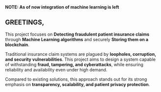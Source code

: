 <b>NOTE: As of now integration of machine learning is left</b>

<h2>GREETINGS,</h2>  

<p>This project focuses on <b>Detecting fraudulent patient insurance claims</b> through <b>Machine Learning algorithms</b> and securely <b>Storing them on a blockchain</b>.</p>  

<p>Traditional insurance claim systems are plagued by <b>loopholes, corruption, and security vulnerabilities</b>. This project aims to design a system capable of withstanding <b>fraud, tampering, and cyberattacks</b>, while ensuring reliability and availability even under high demand.</p>  

<p>Compared to existing solutions, this approach stands out for its strong emphasis on <b>transparency, scalability, and patient privacy protection</b>.</p>  

